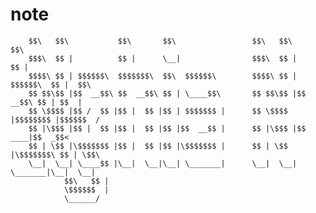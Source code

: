 # note

        $$\   $$\           $$\       $$\                 $$\   $$\           $$\       
        $$$\  $$ |          $$ |      \__|                $$$\  $$ |          $$ |      
        $$$$\ $$ | $$$$$$\  $$$$$$$\  $$\  $$$$$$\        $$$$\ $$ | $$$$$$\  $$ |  $$\ 
        $$ $$\$$ |$$  __$$\ $$  __$$\ $$ | \____$$\       $$ $$\$$ |$$  __$$\ $$ | $$  |
        $$ \$$$$ |$$ /  $$ |$$ |  $$ |$$ | $$$$$$$ |      $$ \$$$$ |$$$$$$$$ |$$$$$$  / 
        $$ |\$$$ |$$ |  $$ |$$ |  $$ |$$ |$$  __$$ |      $$ |\$$$ |$$   ____|$$  _$$<  
        $$ | \$$ |\$$$$$$$ |$$ |  $$ |$$ |\$$$$$$$ |      $$ | \$$ |\$$$$$$$\ $$ | \$$\ 
        \__|  \__| \____$$ |\__|  \__|\__| \_______|      \__|  \__| \_______|\__|  \__|
                $$\   $$ |                                                            
                \$$$$$$  |                                                            
                \______/                                                             
